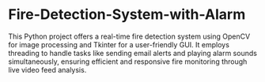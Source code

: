 # Fire-Detection-System-with-Alarm
This Python project offers a real-time fire detection system using OpenCV for image processing and Tkinter for a user-friendly GUI. It employs threading to handle tasks like sending email alerts and playing alarm sounds simultaneously, ensuring efficient and responsive fire monitoring through live video feed analysis.
